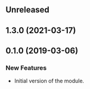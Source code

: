 <!-- Learn how to maintain this file at https://github.com/WordPress/gutenberg/tree/HEAD/packages#maintaining-changelogs. -->

## Unreleased

## 1.3.0 (2021-03-17)

## 0.1.0 (2019-03-06)

### New Features

 - Initial version of the module.
